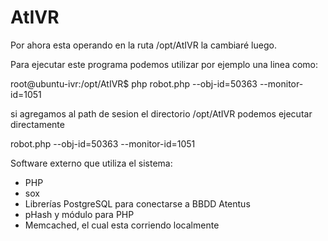 AtIVR
=====
Por ahora esta operando en la ruta /opt/AtIVR la cambiaré luego.

Para ejecutar este programa podemos utilizar por ejemplo una linea como:

root@ubuntu-ivr:/opt/AtIVR$ php robot.php --obj-id=50363 --monitor-id=1051

si agregamos al path de sesion el directorio /opt/AtIVR podemos ejecutar directamente

robot.php --obj-id=50363 --monitor-id=1051


Software externo que utiliza el sistema:
- PHP
- sox
- Librerías PostgreSQL para conectarse a BBDD Atentus
- pHash y módulo para PHP
- Memcached, el cual esta corriendo localmente
